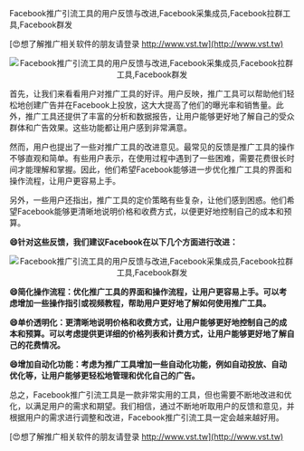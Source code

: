 Facebook推广引流工具的用户反馈与改进,Facebook采集成员,Facebook拉群工具,Facebook群发

[😍想了解推广相关软件的朋友请登录 http://www.vst.tw](http://www.vst.tw)

 <center><img src="https://vst.tw/MP4/tuiguang/png/7.png" alt="Facebook推广引流工具的用户反馈与改进,Facebook采集成员,Facebook拉群工具,Facebook群发"></center>

首先，让我们来看看用户对推广工具的好评。用户反映，推广工具可以帮助他们轻松地创建广告并在Facebook上投放，这大大提高了他们的曝光率和销售量。此外，推广工具还提供了丰富的分析和数据报告，让用户能够更好地了解自己的受众群体和广告效果。这些功能都让用户感到非常满意。

然而，用户也提出了一些对推广工具的改进意见。最常见的反馈是推广工具的操作不够直观和简单。有些用户表示，在使用过程中遇到了一些困难，需要花费很长时间才能理解和掌握。因此，他们希望Facebook能够进一步优化推广工具的界面和操作流程，让用户更容易上手。

另外，一些用户还指出，推广工具的定价策略有些复杂，让他们感到困惑。他们希望Facebook能够更清晰地说明价格和收费方式，以便更好地控制自己的成本和预算。

**😄针对这些反馈，我们建议Facebook在以下几个方面进行改进：**

 <center><img src="https://vst.tw/MP4/tuiguang/png/8.png" alt="Facebook推广引流工具的用户反馈与改进,Facebook采集成员,Facebook拉群工具,Facebook群发"></center>

**😄简化操作流程：优化推广工具的界面和操作流程，让用户更容易上手。可以考虑增加一些操作指引或视频教程，帮助用户更好地了解如何使用推广工具。**

**😄单价透明化：更清晰地说明价格和收费方式，让用户能够更好地控制自己的成本和预算。可以考虑提供更详细的价格列表和计费方式，让用户能够更好地了解自己的花费情况。**

**😄增加自动化功能：考虑为推广工具增加一些自动化功能，例如自动投放、自动优化等，让用户能够更轻松地管理和优化自己的广告。**

总之，Facebook推广引流工具是一款非常实用的工具，但也需要不断地改进和优化，以满足用户的需求和期望。我们相信，通过不断地听取用户的反馈和意见，并根据用户的需求进行调整和改进，Facebook推广引流工具一定会越来越好用。

[😍想了解推广相关软件的朋友请登录 http://www.vst.tw](http://www.vst.tw)



